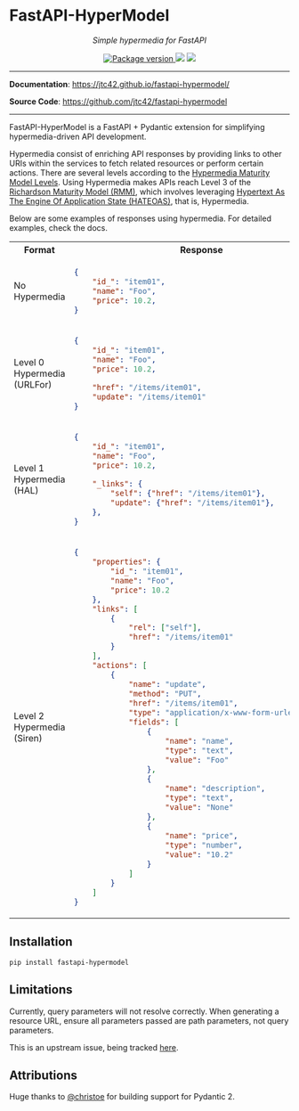 # FastAPI-HyperModel

<p align="center">
    <em>Simple hypermedia for FastAPI</em>
</p>
<p align="center">
<a href="https://pypi.org/project/fastapi-hypermodel" target="_blank">
    <img src="https://badge.fury.io/py/fastapi-hypermodel.svg" alt="Package version">
</a>
    <img src="https://img.shields.io/pypi/pyversions/fastapi-hypermodel.svg">
    <img src="https://img.shields.io/github/license/jtc42/fastapi-hypermodel.svg">
</p>

---

**Documentation**: <a href="https://jtc42.github.io/fastapi-hypermodel/" target="_blank">https://jtc42.github.io/fastapi-hypermodel/</a>

**Source Code**: <a href="https://github.com/jtc42/fastapi-hypermodel" target="_blank">https://github.com/jtc42/fastapi-hypermodel</a>

---

FastAPI-HyperModel is a FastAPI + Pydantic extension for simplifying
hypermedia-driven API development. 

Hypermedia consist of enriching API responses by providing links to other URIs
within the services to fetch related resources or perform certain actions. There
are several levels according to the [Hypermedia Maturity Model
Levels](https://8thlight.com/insights/the-hypermedia-maturity-model). Using
Hypermedia makes APIs reach Level 3 of the [Richardson Maturity Model
(RMM)](https://en.wikipedia.org/wiki/Richardson_Maturity_Model), which involves
leveraging [Hypertext As The Engine Of Application State
(HATEOAS)](https://en.wikipedia.org/wiki/HATEOAS), that is, Hypermedia.

Below are some examples of responses using hypermedia. For detailed examples,
check the docs.

<table>
<tbody>
<tr>
<th>Format</th>
<th>Response</th>
</tr>
<tr>
<td>

No Hypermedia

</td>
<td>

```json linenums="1"
{
    "id_": "item01",
    "name": "Foo",
    "price": 10.2,
}
```

</td>
</tr>
<tr>
<td>

Level 0 Hypermedia (URLFor)

</td>
<td>

```json linenums="1"
{
    "id_": "item01",
    "name": "Foo",
    "price": 10.2,

    "href": "/items/item01",
    "update": "/items/item01"
}
```

</td>
</tr>
<tr>
<td>

Level 1 Hypermedia (HAL)

</td>
<td>

```json linenums="1"
{
    "id_": "item01",
    "name": "Foo",
    "price": 10.2,

    "_links": {
        "self": {"href": "/items/item01"},
        "update": {"href": "/items/item01"},
    },
}
```

</td>
</tr>
<tr>
<td>

Level 2 Hypermedia (Siren)

</td>
<td>

```json linenums="1"
{
    "properties": {
        "id_": "item01",
        "name": "Foo",
        "price": 10.2
    },
    "links": [
        {
            "rel": ["self"],
            "href": "/items/item01"
        }
    ],
    "actions": [
        {
            "name": "update",
            "method": "PUT",
            "href": "/items/item01",
            "type": "application/x-www-form-urlencoded",
            "fields": [
                {
                    "name": "name",
                    "type": "text",
                    "value": "Foo"
                },
                {
                    "name": "description",
                    "type": "text",
                    "value": "None"
                },
                {
                    "name": "price",
                    "type": "number",
                    "value": "10.2"
                }
            ]
        }
    ]
}
```
</td>
</tr>
</tbody>
</table>

## Installation

`pip install fastapi-hypermodel`

## Limitations

Currently, query parameters will not resolve correctly. When generating a resource URL, ensure all parameters passed are path parameters, not query parameters.

This is an upstream issue, being tracked [here](https://github.com/encode/starlette/issues/560).

## Attributions

Huge thanks to [@christoe](https://github.com/christoe) for building support for Pydantic 2.

